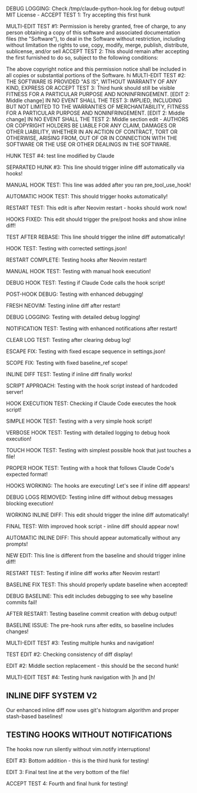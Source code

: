 DEBUG LOGGING: Check /tmp/claude-python-hook.log for debug output!
MIT License - ACCEPT TEST 1: Try accepting this first hunk

MULTI-EDIT TEST #1: Permission is hereby granted, free of charge, to any person obtaining a copy
of this software and associated documentation files (the "Software"), to deal
in the Software without restriction, including without limitation the rights
to use, copy, modify, merge, publish, distribute, sublicense, and/or sell
ACCEPT TEST 2: This should remain after accepting the first
furnished to do so, subject to the following conditions:

The above copyright notice and this permission notice shall be included in all
copies or substantial portions of the Software.
hi
MULTI-EDIT TEST #2: THE SOFTWARE IS PROVIDED "AS IS", WITHOUT WARRANTY OF ANY KIND, EXPRESS OR
ACCEPT TEST 3: Third hunk should still be visible
FITNESS FOR A PARTICULAR PURPOSE AND NONINFRINGEMENT. [EDIT 2: Middle change] IN NO EVENT SHALL THE
TEST 3: IMPLIED, INCLUDING BUT NOT LIMITED TO THE WARRANTIES OF MERCHANTABILITY,
FITNESS FOR A PARTICULAR PURPOSE AND NONINFRINGEMENT. [EDIT 2: Middle change] IN NO EVENT SHALL THE
TEST 2: Middle section edit - AUTHORS OR COPYRIGHT HOLDERS BE LIABLE FOR ANY CLAIM, DAMAGES OR OTHER
LIABILITY, WHETHER IN AN ACTION OF CONTRACT, TORT OR OTHERWISE, ARISING FROM,
OUT OF OR IN CONNECTION WITH THE SOFTWARE OR THE USE OR OTHER DEALINGS IN THE
SOFTWARE.

HUNK TEST #4: test line modified by Claude

SEPARATED HUNK #3: This line should trigger inline diff automatically via hooks!

MANUAL HOOK TEST: This line was added after you ran pre_tool_use_hook!

AUTOMATIC HOOK TEST: This should trigger hooks automatically!

RESTART TEST: This edit is after Neovim restart - hooks should work now!

HOOKS FIXED: This edit should trigger the pre/post hooks and show inline diff!

TEST AFTER REBASE: This line should trigger the inline diff automatically!

HOOK TEST: Testing with corrected settings.json!

RESTART COMPLETE: Testing hooks after Neovim restart!

MANUAL HOOK TEST: Testing with manual hook execution!

DEBUG HOOK TEST: Testing if Claude Code calls the hook script!

POST-HOOK DEBUG: Testing with enhanced debugging!

FRESH NEOVIM: Testing inline diff after restart!

DEBUG LOGGING: Testing with detailed debug logging!

NOTIFICATION TEST: Testing with enhanced notifications after restart!

CLEAR LOG TEST: Testing after clearing debug log!

ESCAPE FIX: Testing with fixed escape sequence in settings.json!

SCOPE FIX: Testing with fixed baseline_ref scope!

INLINE DIFF TEST: Testing if inline diff finally works!

SCRIPT APPROACH: Testing with the hook script instead of hardcoded server!

HOOK EXECUTION TEST: Checking if Claude Code executes the hook script!

SIMPLE HOOK TEST: Testing with a very simple hook script!

VERBOSE HOOK TEST: Testing with detailed logging to debug hook execution!

TOUCH HOOK TEST: Testing with simplest possible hook that just touches a file!

PROPER HOOK TEST: Testing with a hook that follows Claude Code's expected format!

HOOKS WORKING: The hooks are executing! Let's see if inline diff appears!

DEBUG LOGS REMOVED: Testing inline diff without debug messages blocking execution!

WORKING INLINE DIFF: This edit should trigger the inline diff automatically!

FINAL TEST: With improved hook script - inline diff should appear now!

AUTOMATIC INLINE DIFF: This should appear automatically without any prompts!

NEW EDIT: This line is different from the baseline and should trigger inline diff!

RESTART TEST: Testing if inline diff works after Neovim restart!

BASELINE FIX TEST: This should properly update baseline when accepted!

DEBUG BASELINE: This edit includes debugging to see why baseline commits fail!

AFTER RESTART: Testing baseline commit creation with debug output!

BASELINE ISSUE: The pre-hook runs after edits, so baseline includes changes!

MULTI-EDIT TEST #3: Testing multiple hunks and navigation!

TEST EDIT #2: Checking consistency of diff display!

EDIT #2: Middle section replacement - this should be the second hunk!

MULTI-EDIT TEST #4: Testing hunk navigation with ]h and [h!

## INLINE DIFF SYSTEM V2
Our enhanced inline diff now uses git's histogram algorithm and proper stash-based baselines!

## TESTING HOOKS WITHOUT NOTIFICATIONS
The hooks now run silently without vim.notify interruptions!

EDIT #3: Bottom addition - this is the third hunk for testing!

EDIT 3: Final test line at the very bottom of the file!

ACCEPT TEST 4: Fourth and final hunk for testing!

